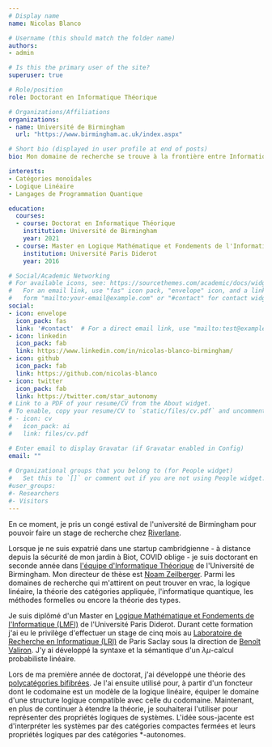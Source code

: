 ```yaml
---
# Display name
name: Nicolas Blanco

# Username (this should match the folder name)
authors:
- admin

# Is this the primary user of the site?
superuser: true

# Role/position
role: Doctorant en Informatique Théorique

# Organizations/Affiliations
organizations:
- name: Université de Birmingham
  url: "https://www.birmingham.ac.uk/index.aspx"

# Short bio (displayed in user profile at end of posts)
bio: Mon domaine de recherche se trouve à la frontière entre Informatique, Mathématiques et Physique. Mes outils préférés sont la Logique et la Théorie des Catégories.

interests:
- Catégories monoïdales
- Logique Linéaire
- Langages de Programmation Quantique

education:
  courses:
  - course: Doctorat en Informatique Théorique
    institution: Université de Birmingham
    year: 2021
  - course: Master en Logique Mathématique et Fondements de l'Informatique
    institution: Université Paris Diderot
    year: 2016

# Social/Academic Networking
# For available icons, see: https://sourcethemes.com/academic/docs/widgets/#icons
#   For an email link, use "fas" icon pack, "envelope" icon, and a link in the
#   form "mailto:your-email@example.com" or "#contact" for contact widget.
social:
- icon: envelope
  icon_pack: fas
  link: '#contact'  # For a direct email link, use "mailto:test@example.org".
- icon: linkedin
  icon_pack: fab
  link: https://www.linkedin.com/in/nicolas-blanco-birmingham/
- icon: github
  icon_pack: fab
  link: https://github.com/nicolas-blanco
- icon: twitter
  icon_pack: fab
  link: https://twitter.com/star_autonomy
# Link to a PDF of your resume/CV from the About widget.
# To enable, copy your resume/CV to `static/files/cv.pdf` and uncomment the lines below.  
# - icon: cv
#   icon_pack: ai
#   link: files/cv.pdf

# Enter email to display Gravatar (if Gravatar enabled in Config)
email: ""
  
# Organizational groups that you belong to (for People widget)
#   Set this to `[]` or comment out if you are not using People widget.  
#user_groups:
#- Researchers
#- Visitors
---
```


En ce moment, je pris un congé estival de l'université de Birmingham pour pouvoir faire un stage de recherche chez [Riverlane](https://www.riverlane.com).

Lorsque je ne suis expatrié dans une startup cambridgienne - à distance depuis la sécurité de mon jardin à Biot, COVID oblige - je suis doctorant en seconde année dans [l'équipe d'Informatique Théorique](http://www.cs.bham.ac.uk/research/groupings/theory/) de l'Université de Birmingham.
Mon directeur de thèse est [Noam Zeilberger](http://noamz.org/).
Parmi les domaines de recherche qui m'attirent on peut trouver en vrac, la logique linéaire, la théorie des catégories appliquée, l'informatique quantique, les méthodes formelles ou encore la théorie des types.

Je suis diplômé d'un Master en [Logique Mathématique et Fondements de l'Informatique (LMFI)](http://www.math.univ-paris-diderot.fr/m2lmfi/) de l'Université Paris Diderot.
Durant cette formation j'ai eu le privilège d'effectuer un stage de cinq mois au [Laboratoire de Recherche en Informatique (LRI)](https://www.lri.fr/) de Paris Saclay sous la direction de [Benoît Valiron](http://www.monoidal.net/).
J'y ai développé la syntaxe et la sémantique d'un $\lambda\mu$-calcul probabiliste linéaire.

Lors de ma première année de doctorat, j'ai développé une théorie des [polycatégories bifibrées](publication/polybifibrations).
Je l'ai ensuite utilisé pour, à partir d'un foncteur dont le codomaine est un modèle de la logique linéaire, équiper le domaine d'une structure logique compatible avec celle du codomaine.
Maintenant, en plus de continuer à étendre la théorie, je souhaiterai l'utiliser pour représenter des propriétés logiques de systèmes.
L'idée sous-jacente est d'interpréter les systèmes par des catégories compactes fermées et leurs propriétés logiques par des catégories $\ast$-autonomes.
